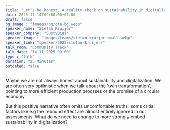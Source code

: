 ```yaml
---
title: "Let's be honest. A reality check on sustainability in digitalization 🇬🇧"
date: 2025-11-14T09:00:00+01:00
draft: false
bg_image : "images/bg/cta-bg.webp"
speaker_name: "Stefan Kruijer"
speaker_company: "SustyDigi"
speaker_image : "images/teams/stefan-kruijer-small.webp"
speaker_link: "speaker/2025/stefan-kruijer/"
talk_room: "Community Track"
talk_date: "14.11.2025 09:00"
type : "talk"
duration: "25 Minutes"
outdated: false
---
```


Maybe we are not always honest about sustainability and digitalization. We are often very optimistic when we talk about the 'twin transformation', pointing to more efficient production procsses or the promise of a circular economy. 

But this positive narrative often omits uncomfortable truths: some critial factors like e.g the rebound effect are almost entirely ignored in our assessments.
What do we need to change to more strongly embed sustainability in digitalization?